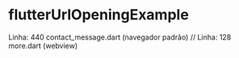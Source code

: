 # flutterUrlOpeningExample
Linha: 440 contact_message.dart (navegador padrão) // Linha: 128 more.dart (webview)
